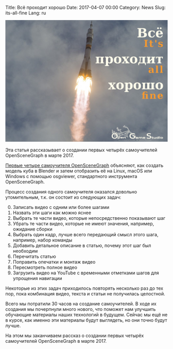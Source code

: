 Title: Всё проходит хорошо
Date: 2017-04-07 00:00
Category: News
Slug: its-all-fine
Lang: ru

![ItsAllFine][screenshot]


Эта статья рассказывает о создании первых четырёх самоучителей OpenSceneGraph в марте 2017.

[Первые четыре самоучителя OpenSceneGraph](https://github.com/OGStudio/openscenegraph-cross-platform-guide/) объясняют, как создать модель куба в Blender и затем отобразить её на Linux, macOS или Windows с помощью osgviewer, стандартного инструмента OpenSceneGraph.

Процесс создания одного самоучителя оказался довольно утомительным, т.к. он состоит из следующих задач:

0. Записать видео с одним или более шагами
0. Назвать эти шаги как можно яснее
0. Выбрать те части видео, которые непосредственно показывают шаг
0. Убрать те части видео, которые не имеют значения, например, ожидание сборки
0. Выбрать один кадр, лучше всего передающий смысл этого шага, например, набор команды
0. Добавить детальное описание в статью, почему этот шаг был необходим
0. Перечитать статью
0. Поправить опечатки и монтаж видео
0. Пересмотреть полное видео
0. Загрузить видео на YouTube с временными отметками шагов для упрощения навигации



Некоторые из этих задач приходилось повторять несколько раз до тех пор, пока комбинация видео, текста и статьи не получилась целостной.

Всего мы потратили 30 часов на создание самоучителей. В ходе их создания мы почерпнули много нового, что поможет нам улучшить обучающие материалы наших технологий в будущем. Сейчас мы ещё не в курсе, как именно эти материалы будут выглядеть, но они точно будут лучше.

На этом мы заканчиваем рассказ о создании первых четырёх самоучителей OpenSceneGraph в марте 2017.

[screenshot]: ../../images/2017-04_its-all-fine.png
